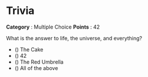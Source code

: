 # Trivia

**Category** : Multiple Choice
**Points** : 42

What is the answer to life, the universe, and everything? 

* () The Cake
* () 42
* () The Red Umbrella
* () All of the above

